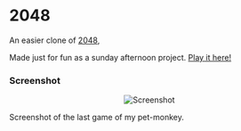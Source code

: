 # 2048
An easier clone of [2048](http://gabrielecirulli.github.io/2048/), 

Made just for fun as a sunday afternoon project. [Play it here!](http://egiust.github.io/easy2048/)

### Screenshot

<p align="center">
  <img src="http://i.imgur.com/0OZNMZJ.png?1" alt="Screenshot"/>
</p>

Screenshot of the last game of my pet-monkey. 

